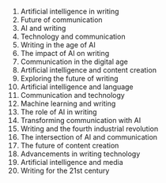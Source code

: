 1. Artificial intelligence in writing
2. Future of communication
3. AI and writing
4. Technology and communication
5. Writing in the age of AI
6. The impact of AI on writing
7. Communication in the digital age
8. Artificial intelligence and content creation
9. Exploring the future of writing
10. Artificial intelligence and language
11. Communication and technology
12. Machine learning and writing
13. The role of AI in writing
14. Transforming communication with AI
15. Writing and the fourth industrial revolution
16. The intersection of AI and communication
17. The future of content creation
18. Advancements in writing technology
19. Artificial intelligence and media
20. Writing for the 21st century
